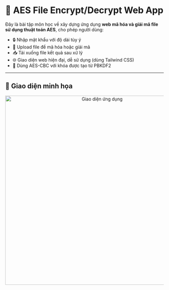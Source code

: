 # 🔐 AES File Encrypt/Decrypt Web App

Đây là bài tập môn học về xây dựng ứng dụng **web mã hóa và giải mã file sử dụng thuật toán AES**, cho phép người dùng:

- 🔒 Nhập mật khẩu với độ dài tùy ý
- 📂 Upload file để mã hóa hoặc giải mã
- 📥 Tải xuống file kết quả sau xử lý
- 🌐 Giao diện web hiện đại, dễ sử dụng (dùng Tailwind CSS)
- 🧠 Dùng AES-CBC với khóa được tạo từ PBKDF2

---

## 📸 Giao diện minh họa

<p align="center">
  <img src="Screenshots\1.png" alt="Giao diện ứng dụng" width="600"/>
</p>
